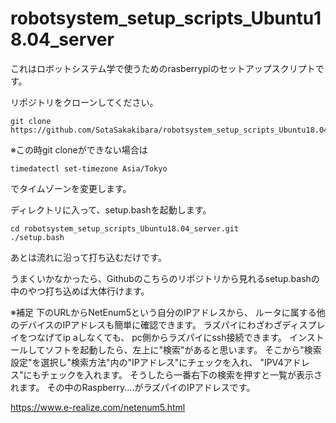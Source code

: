 # robotsystem_setup_scripts_Ubuntu18.04_server
これはロボットシステム学で使うためのrasberrypiのセットアップスクリプトです。

リポジトリをクローンしてください。
```
git clone https://github.com/SotaSakakibara/robotsystem_setup_scripts_Ubuntu18.04_server.git
```

※この時git cloneができない場合は
```
timedatectl set-timezone Asia/Tokyo
```
でタイムゾーンを変更します。

ディレクトリに入って、setup.bashを起動します。
```
cd robotsystem_setup_scripts_Ubuntu18.04_server.git
./setup.bash
```
あとは流れに沿って打ち込むだけです。

うまくいかなかったら、Githubのこちらのリポジトリから見れるsetup.bashの中のやつ打ち込めば大体行けます。

※補足
下のURLからNetEnum5という自分のIPアドレスから、
ルータに属する他のデバイスのIPアドレスも簡単に確認できます。
ラズパイにわざわざディスプレイをつなげてip aしなくても、
pc側からラズパイにssh接続できます。
インストールしてソフトを起動したら、左上に"検索"があると思います。
そこから"検索設定"を選択し"検索方法"内の"IPアドレス"にチェックを入れ、
"IPV4アドレス"にもチェックを入れます。
そうしたら一番右下の検索を押すと一覧が表示されます。
その中のRaspberry....がラズパイのIPアドレスです。

https://www.e-realize.com/netenum5.html
